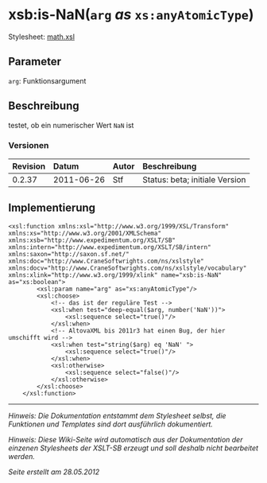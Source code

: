 # xsb:is-NaN(`arg` _as_ `xs:anyAtomicType`) #

Stylesheet: [math.xsl](http://code.google.com/p/xslt-sb/source/browse/trunk/xslt-sb/math.xsl)

## Parameter ##
`arg`: Funktionsargument



## Beschreibung ##
testet, ob ein numerischer Wert `NaN` ist

### Versionen ###
| Revision | Datum | Autor | Beschreibung |
|:---------|:------|:------|:-------------|
| 0.2.37 | 2011-06-26 | Stf |   Status: beta;   initiale Version   |


## Implementierung ##
```
<xsl:function xmlns:xsl="http://www.w3.org/1999/XSL/Transform" xmlns:xs="http://www.w3.org/2001/XMLSchema" xmlns:xsb="http://www.expedimentum.org/XSLT/SB" xmlns:intern="http://www.expedimentum.org/XSLT/SB/intern" xmlns:saxon="http://saxon.sf.net/" xmlns:doc="http://www.CraneSoftwrights.com/ns/xslstyle" xmlns:docv="http://www.CraneSoftwrights.com/ns/xslstyle/vocabulary" xmlns:xlink="http://www.w3.org/1999/xlink" name="xsb:is-NaN" as="xs:boolean">
		<xsl:param name="arg" as="xs:anyAtomicType"/>
		<xsl:choose>
			<!-- das ist der reguläre Test -->
			<xsl:when test="deep-equal($arg, number('NaN'))">
				<xsl:sequence select="true()"/>
			</xsl:when>
			<!-- AltovaXML bis 2011r3 hat einen Bug, der hier umschifft wird -->
			<xsl:when test="string($arg) eq 'NaN' ">
				<xsl:sequence select="true()"/>
			</xsl:when>
			<xsl:otherwise>
				<xsl:sequence select="false()"/>
			</xsl:otherwise>
		</xsl:choose>
	</xsl:function>
```


---


_Hinweis: Die Dokumentation entstammt dem Stylesheet selbst, die Funktionen und Templates sind dort ausführlich dokumentiert._

_Hinweis: Diese Wiki-Seite wird automatisch aus der Dokumentation der einzenen Stylesheets der XSLT-SB erzeugt und soll deshalb nicht bearbeitet werden._

_Seite erstellt am 28.05.2012_
